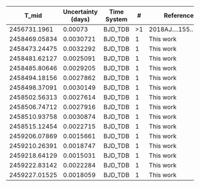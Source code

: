|T_mid        |Uncertainty (days)|Time System|#  |Reference           |
|-------------|------------------|-----------|---|--------------------|
|2456731.1961 |0.00073           |BJD_TDB    |>1 |2018AJ....155..112B |
|2458469.05834|0.0030721         |BJD_TDB    |1  |This work           |
|2458473.24475|0.0032292         |BJD_TDB    |1  |This work           |
|2458481.62127|0.0025091         |BJD_TDB    |1  |This work           |
|2458485.80646|0.0029205         |BJD_TDB    |1  |This work           |
|2458494.18156|0.0027862         |BJD_TDB    |1  |This work           |
|2458498.37091|0.0030149         |BJD_TDB    |1  |This work           |
|2458502.56313|0.0027614         |BJD_TDB    |1  |This work           |
|2458506.74712|0.0027916         |BJD_TDB    |1  |This work           |
|2458510.93758|0.0030874         |BJD_TDB    |1  |This work           |
|2458515.12454|0.0022715         |BJD_TDB    |1  |This work           |
|2459206.07869|0.0015661         |BJD_TDB    |1  |This work           |
|2459210.26391|0.0018747         |BJD_TDB    |1  |This work           |
|2459218.64129|0.0015031         |BJD_TDB    |1  |This work           |
|2459222.83142|0.0022284         |BJD_TDB    |1  |This work           |
|2459227.01525|0.0018059         |BJD_TDB    |1  |This work           |

